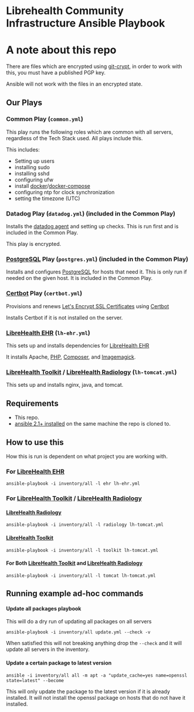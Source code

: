 Librehealth Community Infrastructure Ansible Playbook
======================

# A note about this repo
There are files which are encrypted using [git-crypt][], in order to work with this, you must have a published PGP key.

Ansible will not work with the files in an encrypted state.

## Our Plays


### Common Play (`common.yml`)
This play runs the following roles which are common with all servers, regardless of the Tech Stack used. All plays include this.

This includes:

- Setting up users
- installing sudo
- installing sshd
- configuring ufw
- install [docker](https://docs.docker.com/engine/)/[docker-compose](https://docs.docker.com/compose/)
- configuring ntp for clock synchronization
- setting the timezone (UTC)

### Datadog Play (`datadog.yml`) (included in the Common Play)
Installs the [datadog agent](https://datadog.com) and setting up checks. This is run first and is included in the Common Play.

This play is encrypted.

### [PostgreSQL][] Play (`postgres.yml`) (included in the Common Play)
Installs and configures [PostgreSQL][] for hosts that need it. This is only run if needed on the given host. It is included in the Common Play.

### [Certbot][] Play (`certbot.yml`)
Provisions and renews [Let's Encrypt SSL Certificates](https://letsencrypt.org) using [Certbot][]

Installs Certbot if it is not installed on the server.

### [LibreHealth EHR][] (`lh-ehr.yml`)
This sets up and installs dependencies for [LibreHealth EHR][]

It installs Apache, [PHP](https://php.net), [Composer](https://getcomposer.org), and [Imagemagick](https://www.imagemagick.org/script/index.php).


### [LibreHealth Toolkit][] / [LibreHealth Radiology][] (`lh-tomcat.yml`)
This sets up and installs nginx, java, and tomcat.

## Requirements
* This repo.
* [ansible  2.1+ installed](http://docs.ansible.com/ansible/intro_installation.html) on the same machine the repo is cloned to.


## How to use this
How this is run is dependent on what project you are working with.

### For [LibreHealth EHR][]
`ansible-playbook -i inventory/all -l ehr lh-ehr.yml`

### For [LibreHealth Toolkit][] / [LibreHealth Radiology][]

#### [LibreHealth Radiology][]
`ansible-playbook -i inventory/all -l radiology lh-tomcat.yml`

#### [LibreHealth Toolkit][]
`ansible-playbook -i inventory/all -l toolkit lh-tomcat.yml`

#### For Both [LibreHealth Toolkit][] and [LibreHealth Radiology][]
`ansible-playbook -i inventory/all -l tomcat lh-tomcat.yml`


## Running example ad-hoc commands

#### Update all packages playbook
This will do a dry run of updating all packages on all servers

`ansible-playbook -i inventory/all update.yml --check -v`

When satisfied this will not breaking anything drop the `--check` and it will update all servers in the inventory.

#### Update a certain package to latest version

`ansible -i inventory/all all -m apt -a "update_cache=yes name=openssl state=latest" --become`

This will only update the package to the latest version if it is already installed.  It will not install the openssl package on hosts that do not have it installed.

[Certbot]: https://certbot.eff.org
[git-crypt]: https://github.com/AGWA/git-crypt
[LibreHealth EHR]: https://librehealth.io/projects/lh-ehr/
[LibreHealth Radiology]: https://librehealth.io/projects/lh-radiology
[LibreHealth Toolkit]: https://librehealth.io/projects/lh-toolkit
[PostgreSQL]: https://www.postgresql.org
